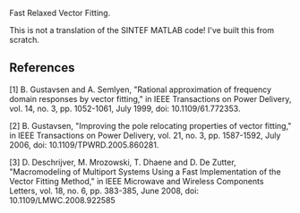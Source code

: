 Fast Relaxed Vector Fitting.

This is not a translation of the SINTEF MATLAB code! I've built this from scratch.

References
----------

[1] B. Gustavsen and A. Semlyen, "Rational approximation of frequency domain
responses by vector fitting," in IEEE Transactions on Power Delivery, vol. 14,
no. 3, pp. 1052-1061, July 1999, doi: 10.1109/61.772353.

[2] B. Gustavsen, "Improving the pole relocating properties of vector fitting,"
in IEEE Transactions on Power Delivery, vol. 21, no. 3, pp. 1587-1592,
July 2006, doi: 10.1109/TPWRD.2005.860281.

[3] D. Deschrijver, M. Mrozowski, T. Dhaene and D. De Zutter, "Macromodeling of
Multiport Systems Using a Fast Implementation of the Vector Fitting Method,"
in IEEE Microwave and Wireless Components Letters, vol. 18, no. 6, pp. 383-385,
June 2008, doi: 10.1109/LMWC.2008.922585